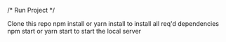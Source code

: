 /* Run Project  */

Clone this repo
npm install or yarn install to install all req'd dependencies
npm start or yarn start to start the local server 